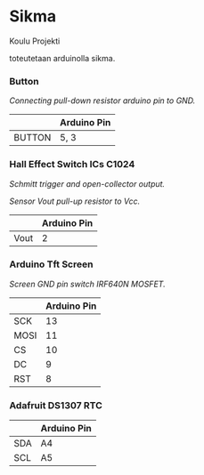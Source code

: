 # Sikma

Koulu Projekti

toteutetaan arduinolla sikma.

### Button
*Connecting pull-down resistor arduino pin to GND.*

|   	| Arduino Pin 	|
| ---  	| ---   	|
| BUTTON| 5, 3 	|


### Hall Effect Switch ICs C1024 

*Schmitt trigger and open-collector output.*

*Sensor Vout pull-up resistor to Vcc.*

|   	| Arduino Pin 	|
| ---  	| ---   |
| Vout 	|  2 	|



### Arduino Tft Screen
*Screen GND pin switch IRF640N MOSFET.*

|   	| Arduino Pin 	|
| ---  	| ---       |
| SCK 		| 13   	|
| MOSI  	| 11    |
| CS 		| 10    |
| DC    	| 9    	|
| RST 		| 8    	|

### Adafruit DS1307 RTC

|   	| Arduino Pin 	|
| ---  	| ---   |
| SDA 	| A4   	|
| SCL  	| A5    |

